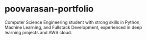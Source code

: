 # poovarasan-portfolio
Computer Science Engineering student with strong skills in Python, Machine Learning, and Fullstack Development, experienced in deep learning projects and AWS cloud.
